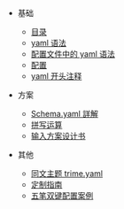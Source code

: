 <!-- _sidebar.md -->

* 基础
  * [目录](/)
  * [yaml 语法](/YamlGrammar)
  * [配置文件中的 yaml 语法](/YamlRime)
  * [配置](/Configuration)
  * [yaml 开头注释](/YamlComment)

* 方案
  * [Schema.yaml 詳解](/schema.yaml)
  * [拼写运算](/SpellingAlgebra)
  * [输入方案设计书](/RimeWithSchemata)

* 其他
  * [同文主题 trime.yaml](/trime.yaml)
  * [定制指南](/CustomizationGuide)
  * [五笔双键配置案例](/wb2keys)
